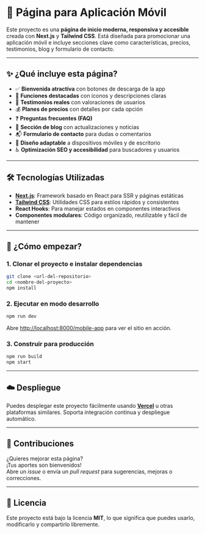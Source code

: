 # 📱 Página para Aplicación Móvil

Este proyecto es una **página de inicio moderna, responsiva y accesible** creada con **Next.js** y **Tailwind CSS**. Está diseñada para promocionar una aplicación móvil e incluye secciones clave como características, precios, testimonios, blog y formulario de contacto.

---

## ✨ ¿Qué incluye esta página?

- ✅ **Bienvenida atractiva** con botones de descarga de la app  
- 🚀 **Funciones destacadas** con íconos y descripciones claras  
- 💬 **Testimonios reales** con valoraciones de usuarios  
- 💰 **Planes de precios** con detalles por cada opción  
- ❓ **Preguntas frecuentes (FAQ)**  
- 📝 **Sección de blog** con actualizaciones y noticias  
- 📬 **Formulario de contacto** para dudas o comentarios  
- 📱 **Diseño adaptable** a dispositivos móviles y de escritorio  
- ♿ **Optimización SEO y accesibilidad** para buscadores y usuarios

---

## 🛠️ Tecnologías Utilizadas

- [**Next.js**](https://nextjs.org): Framework basado en React para SSR y páginas estáticas  
- [**Tailwind CSS**](https://tailwindcss.com): Utilidades CSS para estilos rápidos y consistentes  
- **React Hooks**: Para manejar estados en componentes interactivos  
- **Componentes modulares**: Código organizado, reutilizable y fácil de mantener

---

## 🚀 ¿Cómo empezar?

### 1. Clonar el proyecto e instalar dependencias

```bash
git clone <url-del-repositorio>
cd <nombre-del-proyecto>
npm install
```

### 2. Ejecutar en modo desarrollo

```bash
npm run dev
```

Abre [http://localhost:8000/mobile-app](http://localhost:8000/mobile-app) para ver el sitio en acción.

### 3. Construir para producción

```bash
npm run build
npm start
```

---

## ☁️ Despliegue

Puedes desplegar este proyecto fácilmente usando **[Vercel](https://vercel.com/)** u otras plataformas similares. Soporta integración continua y despliegue automático.

---

## 🤝 Contribuciones

¿Quieres mejorar esta página?  
¡Tus aportes son bienvenidos!  
Abre un _issue_ o envía un _pull request_ para sugerencias, mejoras o correcciones.

---

## 📄 Licencia

Este proyecto está bajo la licencia **MIT**, lo que significa que puedes usarlo, modificarlo y compartirlo libremente.
